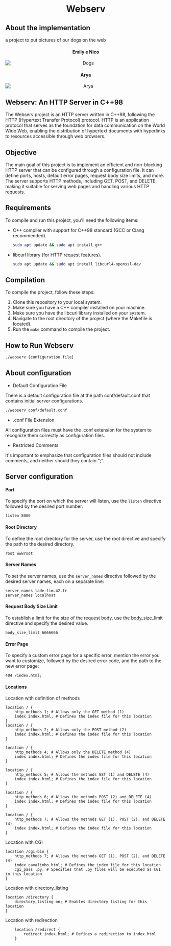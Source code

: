 <h1 align=center>Webserv</h1>

## About the implementation

a project to put pictures of our dogs on the web

<h4 align=center>
	<b>Emily e Nico</b>
</h4>
<p align="center">
    <img src="wwwroot/assets/Dogs.png" alt="Dogs" style="display: block; margin: auto;">
</p>

<h4 align=center>
	<b>Arya</b>
</h4>
<p align="center">
    <img src="wwwroot/assets/arya2.png" alt="Arya" style="display: block; margin: auto;">
</p>

## Webserv: An HTTP Server in C++98

The Webserv project is an HTTP server written in C++98, following the HTTP (Hypertext Transfer Protocol) protocol. HTTP is an application protocol that serves as the foundation for data communication on the World Wide Web, enabling the distribution of hypertext documents with hyperlinks to resources accessible through web browsers.   

## Objective
The main goal of this project is to implement an efficient and non-blocking HTTP server that can be configured through a configuration file. It can define ports, hosts, default error pages, request body size limits, and more. The server supports HTTP methods, including GET, POST, and DELETE, making it suitable for serving web pages and handling various HTTP requests.

## Requirements

To compile and run this project, you'll need the following items:

- C++ compiler with support for C++98 standard (GCC or Clang recommended).
    ```sh
    sudo apt update && sudo apt install g++
    ```
- libcurl library (for HTTP request features).
    ```sh
    sudo apt update && sudo apt install libcurl4-openssl-dev
    ```

## Compilation

To compile the project, follow these steps:

1. Clone this repository to your local system.
2. Make sure you have a C++ compiler installed on your machine.
3. Make sure you have the libcurl library installed on your system.
4. Navigate to the root directory of the project (where the Makefile is located).
5. Run the `make` command to compile the project.

## How to Run Webserv

 ```sh
./webserv [configuration file] 
```

## About configuration

- Default Configuration File

There is a default configuration file at the path conf/default.conf that contains initial server configurations.
```sh
./webserv conf/default.conf
```
- .conf File Extension

All configuration files must have the .conf extension for the system to recognize them correctly as configuration files.

- Restricted Comments

It's important to emphasize that configuration files should not include comments, and neither should they contain ";".

## Server configuration

#### Port 

To specify the port on which the server will listen, use the `listen` directive followed by the desired port number.
```
listen 8000
```

#### Root Directory 
To define the root directory for the server, use the root directive and specify the path to the desired directory.

```
root wwwroot
```
#### Server Names 

To set the server names, use the `server_names` directive followed by the desired server names, each on a separate line:

```
server_names lade-lim.42.fr
server_names localhost
``````

#### Request Body Size Limit
To establish a limit for the size of the request body, use the body_size_limit directive and specify the desired value.
```
body_size_limit 6666666
```
#### Error Page 

To specify a custom error page for a specific error, mention the error you want to customize, followed by the desired error code, and the path to the new error page:

```
404 /index.html;
```

#### Locations

Location with definition of methods 
```
location / {
    http_methods 1; # Allows only the GET method (1)
    index index.html; # Defines the index file for this location
}
location / {
    http_methods 2; # Allows only the POST method (2)
    index index.html; # Defines the index file for this location
}

location / {
    http_methods 4; # Allows only the DELETE method (4)
    index index.html; # Defines the index file for this location
}

location / {
    http_methods 5; # Allows the methods GET (1) and DELETE (4)
    index index.html; # Defines the index file for this location
}

location / {
    http_methods 6; # Allows the methods POST (2) and DELETE (4)
    index index.html; # Defines the index file for this location
}

location / {
    http_methods 7; # Allows the methods GET (1), POST (2), and DELETE (4)
    index index.html; # Defines the index file for this location
}
```

Location with CGI
```
location /cgi-bin {
    http_methods 7; # Allows the methods GET (1), POST (2), and DELETE (4)
    index cavalinho.html; # Defines the index file for this location
    cgi_pass .py; # Specifies that .py files will be executed as CGI in this location
}
```

 Location with directory_listing
```
location /directory {
    directory_listing on; # Enables directory listing for this location
}
```

 Location with redirection

```
    location /redirect {
        redirect index.html; # Defines a redirection to index.html
    }
```